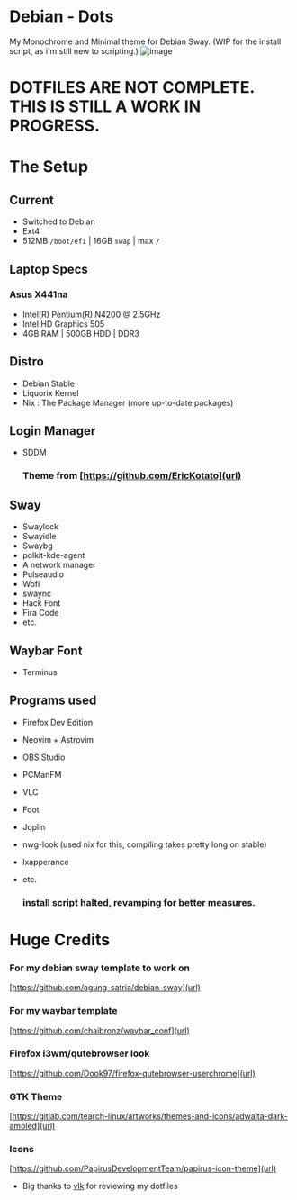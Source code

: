 # Debian - Dots
My Monochrome and Minimal theme for Debian Sway.
(WIP for the install script, as i'm still new to scripting.)
![image](https://github.com/ryu-tux/dot-deb/assets/116711909/58647ebd-eb90-44b9-9e1d-9b929408b357)



# DOTFILES ARE NOT COMPLETE. THIS IS STILL A WORK IN PROGRESS. #

# The Setup 

## Current
- Switched to Debian
- Ext4
- 512MB `/boot/efi` | 16GB `swap` | max `/`

## Laptop Specs
### Asus X441na
- Intel(R) Pentium(R) N4200 @ 2.5GHz
- Intel HD Graphics 505
- 4GB RAM | 500GB HDD | DDR3
  
## Distro
- Debian Stable
- Liquorix Kernel
- Nix : The Package Manager (more up-to-date packages)

## Login Manager
- SDDM
  ### Theme from [https://github.com/EricKotato](url)
  
## Sway
- Swaylock
- Swayidle
- Swaybg
- polkit-kde-agent
- A network manager
- Pulseaudio
- Wofi
- swaync
- Hack Font
- Fira Code
- etc.

## Waybar Font
- Terminus

## Programs used
- Firefox Dev Edition
- Neovim + Astrovim
- OBS Studio
- PCManFM
- VLC
- Foot
- Joplin
- nwg-look (used nix for this, compiling takes pretty long on stable)
- lxapperance
- etc.

  ### install script halted, revamping for better measures. ###

# Huge Credits 

### For my debian sway template to work on 
[https://github.com/agung-satria/debian-sway](url)

### For my waybar template 
[https://github.com/chaibronz/waybar_conf](url)

### Firefox i3wm/qutebrowser look
[https://github.com/Dook97/firefox-qutebrowser-userchrome](url)

### GTK Theme
[https://gitlab.com/tearch-linux/artworks/themes-and-icons/adwaita-dark-amoled](url)

### Icons
[https://github.com/PapirusDevelopmentTeam/papirus-icon-theme](url)


- Big thanks to [vlk](https://github.com/REALERvolker1) for reviewing my dotfiles


